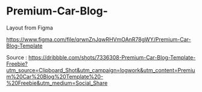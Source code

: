 # Premium-Car-Blog-
Layout from Figma

https://www.figma.com/file/qrwnZnJqwRHVmOAnR78gWY/Premium-Car-Blog-Template

Source : https://dribbble.com/shots/7336308-Premium-Car-Blog-Template-Freebie?utm_source=Clipboard_Shot&utm_campaign=logwork&utm_content=Premium%20Car%20Blog%20Template%20-%20Freebie&utm_medium=Social_Share